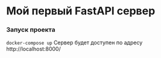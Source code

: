 # Мой первый FastAPI сервер

### Запуск проекта
`docker-compose up`
Сервер будет доступен по адресу http://localhost:8000/
